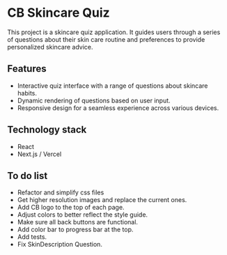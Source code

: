 # CB Skincare Quiz

This project is a skincare quiz application. It guides users through a series of questions about their skin care routine and preferences to provide personalized skincare advice.

## Features

- Interactive quiz interface with a range of questions about skincare habits.
- Dynamic rendering of questions based on user input.
- Responsive design for a seamless experience across various devices.

## Technology stack
- React
- Next.js / Vercel

## To do list
- Refactor and simplify css files
- Get higher resolution images and replace the current ones.
- Add CB logo to the top of each page.
- Adjust colors to better reflect the style guide.
- Make sure all back buttons are functional.
- Add color bar to progress bar at the top.
- Add tests.
- Fix SkinDescription Question.